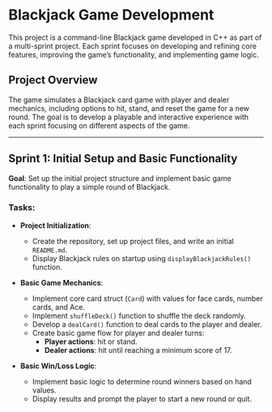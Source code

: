 # Blackjack Game Development

This project is a command-line Blackjack game developed in C++ as part of a multi-sprint project. Each sprint focuses on developing and refining core features, improving the game’s functionality, and implementing game logic.

## Project Overview
The game simulates a Blackjack card game with player and dealer mechanics, including options to hit, stand, and reset the game for a new round. The goal is to develop a playable and interactive experience with each sprint focusing on different aspects of the game.

---

## Sprint 1: Initial Setup and Basic Functionality

**Goal**: Set up the initial project structure and implement basic game functionality to play a simple round of Blackjack.

### Tasks:
- **Project Initialization**:
  - Create the repository, set up project files, and write an initial `README.md`.
  - Display Blackjack rules on startup using `displayBlackjackRules()` function.

- **Basic Game Mechanics**:
  - Implement core card struct (`Card`) with values for face cards, number cards, and Ace.
  - Implement `shuffleDeck()` function to shuffle the deck randomly.
  - Develop a `dealCard()` function to deal cards to the player and dealer.
  - Create basic game flow for player and dealer turns:
    - **Player actions**: hit or stand.
    - **Dealer actions**: hit until reaching a minimum score of 17.

- **Basic Win/Loss Logic**:
  - Implement basic logic to determine round winners based on hand values.
  - Display results and prompt the player to start a new round or quit.